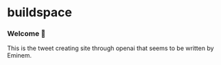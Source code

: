 # buildspace 
### Welcome 👋
This is the tweet creating site through openai that seems to be written by Eminem.
